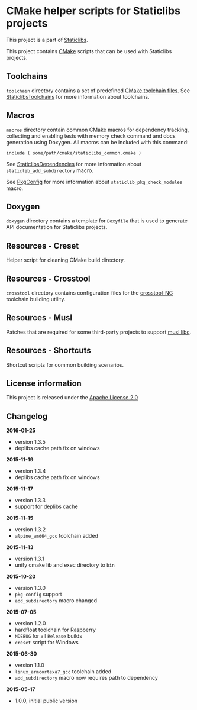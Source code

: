 CMake helper scripts for Staticlibs projects
============================================

This project is a part of [Staticlibs](http://staticlibs.net/).

This project contains [CMake](http://cmake.org/) scripts that can be used with Staticlibs projects.

Toolchains
----------

`toolchain` directory contains a set of predefined [CMake toolchain files](http://www.cmake.org/cmake/help/v3.0/manual/cmake-toolchains.7.html).
See [StaticlibsToolchains](https://github.com/staticlibs/wiki/wiki/StaticlibsToolchains) for more information
about toolchains.

Macros
------

`macros` directory contain common CMake macros for dependency tracking, collecting and enabling tests 
with memory check command and docs generation using Doxygen. All macros can be included with this command:

    include ( some/path/cmake/staticlibs_common.cmake )

See [StaticlibsDependencies](https://github.com/staticlibs/wiki/wiki/StaticlibsDependencies) for more
information about `staticlib_add_subdirectory` macro.

See [PkgConfig](https://github.com/staticlibs/wiki/wiki/PkgConfig) for more information about
`staticlib_pkg_check_modules` macro.

Doxygen
-------

`doxygen` directory contains a template for `Doxyfile` that is used to generate API documentation
for Staticlibs projects.

Resources - Creset
------------------

Helper script for cleaning CMake build directory.

Resources - Crosstool
---------------------

`crosstool` directory contains configuration files for the [crosstool-NG](http://crosstool-ng.org/)
toolchain building utility.

Resources - Musl
----------------

Patches that are required for some third-party projects to support [musl libc](http://musl-libc.org/).

Resources - Shortcuts
---------------------

Shortcut scripts for common building scenarios.

License information
-------------------

This project is released under the [Apache License 2.0](http://www.apache.org/licenses/LICENSE-2.0)

Changelog
---------

**2016-01-25**

 * version 1.3.5
 * deplibs cache path fix on windows

**2015-11-19**

 * version 1.3.4
 * deplibs cache path fix on windows

**2015-11-17**

 * version 1.3.3
 * support for deplibs cache

**2015-11-15**

 * version 1.3.2
 * `alpine_amd64_gcc` toolchain added

**2015-11-13**

 * version 1.3.1
 * unify cmake lib and exec directory to `bin`

**2015-10-20**

 * version 1.3.0
 * `pkg-config` support
 * `add_subdirectory` macro changed

**2015-07-05**

 * version 1.2.0
 * hardfloat toolchain for Raspberry
 * `NDEBUG` for all `Release` builds
 * `creset` script for Windows

**2015-06-30**

 * version 1.1.0
 * `linux_armcortexa7_gcc` toolchain added
 * `add_subdirectory` macro now requires path to dependency

**2015-05-17**

 * 1.0.0, initial public version
